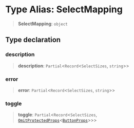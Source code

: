 # Type Alias: SelectMapping

> **SelectMapping**: `object`

## Type declaration

### description

> **description**: `Partial`\<`Record`\<`SelectSizes`, `string`\>\>

### error

> **error**: `Partial`\<`Record`\<`SelectSizes`, `string`\>\>

### toggle

> **toggle**: `Partial`\<`Record`\<`SelectSizes`, [`OmitProtectedProps`](OmitProtectedProps.md)\<[`ButtonProps`](ButtonProps.md)\>\>\>
